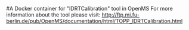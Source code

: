 #A Docker container for "IDRTCalibration" tool in OpenMS
For more information about the tool please visit:
http://ftp.mi.fu-berlin.de/pub/OpenMS/documentation/html/TOPP_IDRTCalibration.html
